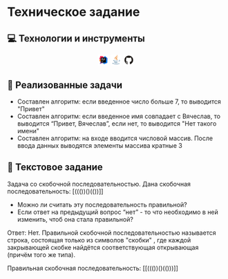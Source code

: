 # Техническое задание

## :computer: Технологии и инструменты
<p align="center">
<img width="5%" title="IntelliJ IDEA" src="Images/logo/Intelij_IDEA.svg">
<img width="5%" title="Java" src="Images/logo/Java.svg">
<img width="5%" title="GitHub" src="Images/logo/GitHub.svg">
</p>

## :notebook_with_decorative_cover: Реализованные задачи
- Составлен алгоритм: если введенное число больше 7, то выводится "Привет"
- Составлен алгоритм: если введенное имя совпадает с Вячеслав, то выводится “Привет, Вячеслав”, если нет, то выводится "Нет такого имени"
- Составлен алгоритм: на входе вводится числовой массив. После ввода данных выводятся элементы массива кратные 3

## :notebook_with_decorative_cover: Текстовое задание
Задача со скобочной последовательностью.
Дана скобочная последовательность: [((())()(())]]
- Можно ли считать эту последовательность правильной?
- Если ответ на предыдущий вопрос “нет” - то что необходимо в ней изменить, чтоб она стала правильной?

Ответ:
Нет. Правильной скобочной последовательностью называется строка, состоящая только из символов "скобки" , где каждой закрывающей скобке найдётся соответствующая открывающая (причём того же типа).

Правильная скобочная последовательность: [[((())()(()))]]
